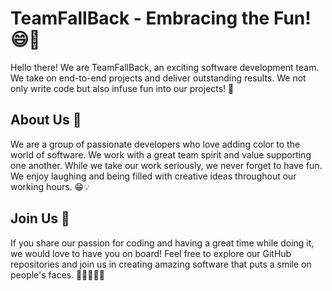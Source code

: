 # TeamFallBack - Embracing the Fun! 😄🚀

Hello there! We are TeamFallBack, an exciting software development team. We take on end-to-end projects and deliver outstanding results. We not only write code but also infuse fun into our projects! 🎉

## About Us 👥

We are a group of passionate developers who love adding color to the world of software. We work with a great team spirit and value supporting one another. While we take our work seriously, we never forget to have fun. We enjoy laughing and being filled with creative ideas throughout our working hours. 😁💡

## Join Us 🤝

If you share our passion for coding and having a great time while doing it, we would love to have you on board! Feel free to explore our GitHub repositories and join us in creating amazing software that puts a smile on people's faces. 🌟👩‍💻👨‍💻

